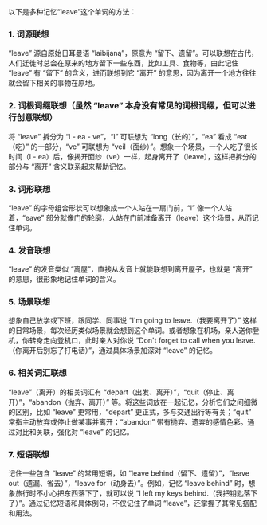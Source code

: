 以下是多种记忆“leave”这个单词的方法：

### 1. 词源联想
“leave” 源自原始日耳曼语 “laibijaną”，原意为 “留下、遗留”。可以联想在古代，人们迁徙时总会在原来的地方留下一些东西，比如工具、食物等，由此记住 “leave” 有 “留下” 的含义，进而联想到它 “离开” 的意思，因为离开一个地方往往就会留下相关的事物在原地。

### 2. 词根词缀联想（虽然 “leave” 本身没有常见的词根词缀，但可以进行创意联想）
将 “leave” 拆分为 “l - ea - ve”，“l” 可联想为 “long（长的）”，“ea” 看成 “eat（吃）” 的一部分，“ve” 可联想为 “veil（面纱）”。想象一个场景，一个人吃了很长时间（l - ea）后，像揭开面纱（ve）一样，起身离开了（leave），这样把拆分的部分与 “离开” 含义联系起来帮助记忆。

### 3. 词形联想
“leave” 的字母组合形状可以想象成一个人站在一扇门前，“l” 像一个人站着，“eave” 部分就像门的轮廓，人站在门前准备离开（leave）这个场景，从而记住单词。

### 4. 发音联想
“leave” 的发音类似 “离屋”，直接从发音上就能联想到离开屋子，也就是 “离开” 的意思，很形象地记住单词的含义。

### 5. 场景联想
想象自己放学或下班，跟同学、同事说 “I'm going to leave.（我要离开了）” 这样的日常场景，每次经历类似场景就会想到这个单词。或者想象在机场，亲人送你登机，你转身走向登机口，此时亲人对你说 “Don't forget to call when you leave.（你离开后别忘了打电话）”，通过具体场景加深对 “leave” 的记忆。

### 6. 相关词汇联想
“leave”（离开）的相关词汇有 “depart（出发、离开）”，“quit（停止、离开）”，“abandon（抛弃、离开）” 等。将这些词放在一起记忆，分析它们之间细微的区别，比如 “leave” 更常用，“depart” 更正式，多与交通出行等有关；“quit” 常指主动放弃或停止做某事并离开；“abandon” 带有抛弃、遗弃的感情色彩。通过对比和关联，强化对 “leave” 的记忆。

### 7. 短语联想
记住一些包含 “leave” 的常用短语，如 “leave behind（留下、遗留）”，“leave out（遗漏、省去）”，“leave for（动身去）”。例如，记忆 “leave behind” 时，想象旅行时不小心把东西落下了，就可以说 “I left my keys behind.（我把钥匙落下了）”。通过记忆短语和具体例句，不仅记住了单词 “leave”，还掌握了其常见搭配和用法。 